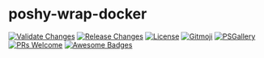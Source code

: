 # poshy-wrap-docker

[![Validate Changes](https://github.com/pwshrc/poshy-wrap-docker/actions/workflows/validate.yml/badge.svg)](https://github.com/pwshrc/poshy-wrap-docker/actions/workflows/validate.yml)
[![Release Changes](https://github.com/pwshrc/poshy-wrap-docker/actions/workflows/release.yml/badge.svg)](https://github.com/pwshrc/poshy-wrap-docker/actions/workflows/release.yml)
[![License](https://img.shields.io/github/license/pwshrc/poshy-wrap-docker)](./LICENSE.txt)
[![Gitmoji](https://img.shields.io/badge/gitmoji-%20😜%20😍-FFDD67.svg?style=flat-square)](https://gitmoji.carloscuesta.me/)
[![PSGallery](https://img.shields.io/powershellgallery/dt/poshy-wrap-docker.svg)](https://www.powershellgallery.com/packages/poshy-wrap-docker)
[![PRs Welcome](https://img.shields.io/badge/PRs-welcome-brightgreen.svg?style=flat-square)](http://makeapullrequest.com)
[![Awesome Badges](https://img.shields.io/badge/badges-awesome-green.svg)](https://github.com/Naereen/badges)



